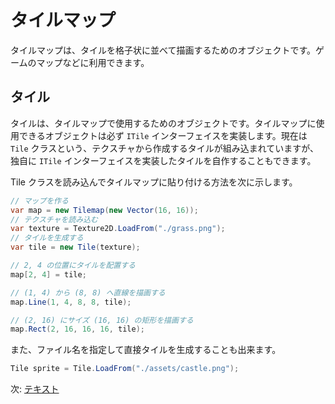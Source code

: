 # タイルマップ

タイルマップは、タイルを格子状に並べて描画するためのオブジェクトです。ゲームのマップなどに利用できます。

## タイル

タイルは、タイルマップで使用するためのオブジェクトです。タイルマップに使用できるオブジェクトは必ず `ITile` インターフェイスを実装します。現在は `Tile` クラスという、テクスチャから作成するタイルが組み込まれていますが、独自に `ITile` インターフェイスを実装したタイルを自作することもできます。

Tile クラスを読み込んでタイルマップに貼り付ける方法を次に示します。

```cs
// マップを作る
var map = new Tilemap(new Vector(16, 16));
// テクスチャを読み込む
var texture = Texture2D.LoadFrom("./grass.png");
// タイルを生成する
var tile = new Tile(texture);

// 2, 4 の位置にタイルを配置する
map[2, 4] = tile;

// (1, 4) から (8, 8) へ直線を描画する
map.Line(1, 4, 8, 8, tile);

// (2, 16) にサイズ (16, 16) の矩形を描画する
map.Rect(2, 16, 16, 16, tile);
```

また、ファイル名を指定して直接タイルを生成することも出来ます。

```cs
Tile sprite = Tile.LoadFrom("./assets/castle.png");
```

次: [テキスト](text.md)
